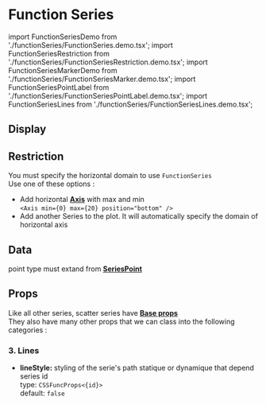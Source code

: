 # Function Series

import FunctionSeriesDemo from './functionSeries/FunctionSeries.demo.tsx';
import FunctionSeriesRestriction from './functionSeries/FunctionSeriesRestriction.demo.tsx';
import FunctionSeriesMarkerDemo from './functionSeries/FunctionSeriesMarker.demo.tsx';
import FunctionSeriesPointLabel from './functionSeries/FunctionSeriesPointLabel.demo.tsx';
import FunctionSeriesLines from './functionSeries/FunctionSeriesLines.demo.tsx';

## Display

<FunctionSeriesDemo/>

## Restriction

You must specify the horizontal domain to use `FunctionSeries` <br/>
Use one of these options :<br/>

- Add horizontal **[Axis](xxx)** with max and min<br/>
  `<Axis min={0} max={20} position="bottom" />`
- Add another Series to the plot. It will automatically specify the domain of horizontal axis
  <FunctionSeriesRestriction/>

## Data

point type must extand from **[SeriesPoint](xxx)**

## Props

Like all other series, scatter series have **[Base props](xxx)**<br/>
They also have many other props that we can class into the following categories :

<!--
todo: add this part after fixing markers & pointLabel

### 1. Markers

- **displayMarkers:** display scatter points markers<br />
  type: `boolean`<br/>
  default: `true`
- **markerShape:** serie's markers shape<br />
  type: `Shape`<br/>
  default: `'circle'`
- **markerSize:** serie's markers size<br />
  type: `number`<br/>
  default: `8`
- **markerStyle:** serie's markers style that can be dynamique or statique<br />
  type: `CSSFuncProps`<br/>
  default: `{}`

<FunctionSeriesMarkerDemo/>

### 2. Point Label

- **pointLabel:** serie's point label that can be statique or dynamique depending points<br />
  type: `LabelFuncProps<point>`<br/>
  default: `''`
- **pointLabelStyle:** serie's point label style, statique or dynamique depending points<br />
  type: `CSSFuncProps<point>`<br/>
  default: `{}`

<FunctionSeriesPointLabel/> -->

### 3. Lines

- **lineStyle:** styling of the serie's path statique or dynamique that depend series id<br />
  type: `CSSFuncProps<{id}>`<br/>
  default: `false`

<FunctionSeriesLines/>
